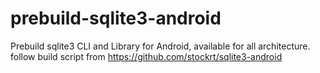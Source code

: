 # prebuild-sqlite3-android
Prebuild sqlite3 CLI and Library for Android, available for all architecture. follow build script from https://github.com/stockrt/sqlite3-android

